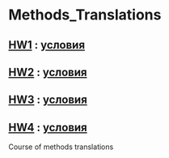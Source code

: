 # Methods_Translations

## [HW1](https://github.com/EgorBa/Methods_Translations/tree/main/HW%201) : [условия](https://neerc.ifmo.ru/teaching/parsing/2020-2021/01-perl-re.pdf)
## [HW2](https://github.com/EgorBa/Methods_Translations/tree/main/HW%202%2C3/src/HW2) : [условия](https://neerc.ifmo.ru/teaching/parsing/2020-2021/02-recursive-parsing.pdf)
## [HW3](https://github.com/EgorBa/Methods_Translations/tree/main/HW%202%2C3/src/HW3) : [условия](https://neerc.ifmo.ru/teaching/parsing/2020-2021/03-bison-antlr.pdf)
## [HW4](https://github.com/EgorBa/Methods_Translations/tree/main/HW%204) : [условия](https://neerc.ifmo.ru/teaching/parsing/2020-2021/lab4.html)

Course of methods translations
